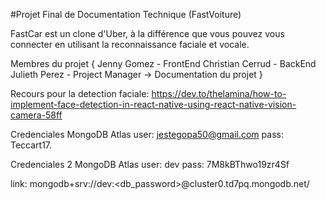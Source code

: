 #Projet Final de Documentation Technique (FastVoiture)

FastCar est un clone d'Uber, à la différence que vous pouvez vous connecter en utilisant la reconnaissance faciale et vocale.

Membres du projet {
Jenny Gomez - FrontEnd
Christian Cerrud - BackEnd
Julieth Perez - Project Manager -> Documentation du projet
}

Recours pour la detection faciale:
https://dev.to/thelamina/how-to-implement-face-detection-in-react-native-using-react-native-vision-camera-58ff

Credenciales MongoDB Atlas
user: jestegopa50@gmail.com
pass: Teccart17.

Credenciales 2 MongoDB Atlas
user: dev
pass: 7M8kBThwo19zr4Sf

link: mongodb+srv://dev:<db_password>@cluster0.td7pq.mongodb.net/

